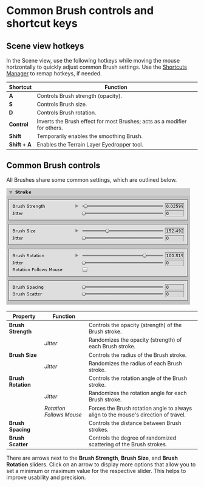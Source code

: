 # Common Brush controls and shortcut keys

## Scene view hotkeys

In the Scene view, use the following hotkeys while moving the mouse horizontally to quickly adjust common Brush settings. Use the [Shortcuts Manager](https://docs.unity3d.com/Manual/ShortcutsManager.html) to remap hotkeys, if needed.

| **Shortcut** | **Function**                                                 |
| ------------ | ------------------------------------------------------------ |
| **A**        | Controls Brush strength (opacity).                           |
| **S**        | Controls Brush size.                                         |
| **D**        | Controls Brush rotation.                                     |
| **Control**  | Inverts the Brush effect for most Brushes; acts as a modifier for others. |
| **Shift**    | Temporarily enables the smoothing Brush.                     |
| **Shift + A**    | Enables the Terrain Layer Eyedropper tool.               |

## Common Brush controls

All Brushes share some common settings, which are outlined below.

![](images/CommonBrushControls.png)

| **Property**       | **Function**             |                                                              |
| ------------------ | ------------------------ | ------------------------------------------------------------ |
| **Brush Strength** |                          | Controls the opacity (strength) of the Brush stroke.         |
|                    | *Jitter*                 | Randomizes the opacity (strength) of each Brush stroke.      |
| **Brush Size**     |                          | Controls the radius of the Brush stroke.                     |
|                    | *Jitter*                 | Randomizes the radius of each Brush stroke.                  |
| **Brush Rotation** |                          | Controls the rotation angle of the Brush stroke.             |
|                    | *Jitter*                 | Randomizes the rotation angle for each Brush stroke.         |
|                    | *Rotation Follows Mouse* | Forces the Brush rotation angle to always align to the mouse's direction of travel. |
| **Brush Spacing**  |                          | Controls the distance between Brush strokes.                 |
| **Brush Scatter**  |                          | Controls the degree of randomized scattering of the Brush strokes. |

There are arrows next to the **Brush Strength**, **Brush Size**, and **Brush Rotation** sliders. Click on an arrow to display more options that allow you to set a minimum or maximum value for the respective slider. This helps to improve usability and precision.
